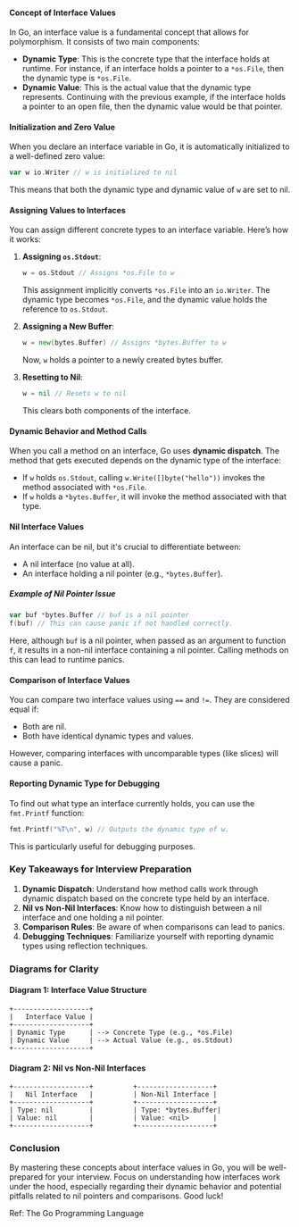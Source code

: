 #### Concept of Interface Values
In Go, an interface value is a fundamental concept that allows for polymorphism. It consists of two main components:
- **Dynamic Type**: This is the concrete type that the interface holds at runtime. For instance, if an interface holds a pointer to a `*os.File`, then the dynamic type is `*os.File`.
- **Dynamic Value**: This is the actual value that the dynamic type represents. Continuing with the previous example, if the interface holds a pointer to an open file, then the dynamic value would be that pointer.

#### Initialization and Zero Value
When you declare an interface variable in Go, it is automatically initialized to a well-defined zero value:
```go
var w io.Writer // w is initialized to nil
```
This means that both the dynamic type and dynamic value of `w` are set to nil. 

#### Assigning Values to Interfaces
You can assign different concrete types to an interface variable. Here’s how it works:
1. **Assigning `os.Stdout`**:
   ```go
   w = os.Stdout // Assigns *os.File to w
   ```
   This assignment implicitly converts `*os.File` into an `io.Writer`. The dynamic type becomes `*os.File`, and the dynamic value holds the reference to `os.Stdout`.

2. **Assigning a New Buffer**:
   ```go
   w = new(bytes.Buffer) // Assigns *bytes.Buffer to w
   ```
   Now, `w` holds a pointer to a newly created bytes buffer.

3. **Resetting to Nil**:
   ```go
   w = nil // Resets w to nil
   ```
   This clears both components of the interface.

#### Dynamic Behavior and Method Calls
When you call a method on an interface, Go uses **dynamic dispatch**. The method that gets executed depends on the dynamic type of the interface:
- If `w` holds `os.Stdout`, calling `w.Write([]byte("hello"))` invokes the method associated with `*os.File`.
- If `w` holds a `*bytes.Buffer`, it will invoke the method associated with that type.

#### Nil Interface Values
An interface can be nil, but it's crucial to differentiate between:
- A nil interface (no value at all).
- An interface holding a nil pointer (e.g., `*bytes.Buffer`).

##### Example of Nil Pointer Issue
```go
var buf *bytes.Buffer // buf is a nil pointer
f(buf) // This can cause panic if not handled correctly.
```
Here, although `buf` is a nil pointer, when passed as an argument to function `f`, it results in a non-nil interface containing a nil pointer. Calling methods on this can lead to runtime panics.

#### Comparison of Interface Values
You can compare two interface values using `==` and `!=`. They are considered equal if:
- Both are nil.
- Both have identical dynamic types and values.

However, comparing interfaces with uncomparable types (like slices) will cause a panic.

#### Reporting Dynamic Type for Debugging
To find out what type an interface currently holds, you can use the `fmt.Printf` function:
```go
fmt.Printf("%T\n", w) // Outputs the dynamic type of w.
```
This is particularly useful for debugging purposes.

### Key Takeaways for Interview Preparation
1. **Dynamic Dispatch**: Understand how method calls work through dynamic dispatch based on the concrete type held by an interface.
2. **Nil vs Non-Nil Interfaces**: Know how to distinguish between a nil interface and one holding a nil pointer.
3. **Comparison Rules**: Be aware of when comparisons can lead to panics.
4. **Debugging Techniques**: Familiarize yourself with reporting dynamic types using reflection techniques.

### Diagrams for Clarity

#### Diagram 1: Interface Value Structure

```
+-------------------+
|   Interface Value |
+-------------------+
| Dynamic Type      | --> Concrete Type (e.g., *os.File)
| Dynamic Value     | --> Actual Value (e.g., os.Stdout)
+-------------------+
```

#### Diagram 2: Nil vs Non-Nil Interfaces

```
+-------------------+          +-------------------+
|   Nil Interface   |          | Non-Nil Interface |
+-------------------+          +-------------------+
| Type: nil         |          | Type: *bytes.Buffer|
| Value: nil        |          | Value: <nil>      |
+-------------------+          +-------------------+
```

### Conclusion
By mastering these concepts about interface values in Go, you will be well-prepared for your interview. Focus on understanding how interfaces work under the hood, especially regarding their dynamic behavior and potential pitfalls related to nil pointers and comparisons. Good luck!

Ref: The Go Programming Language